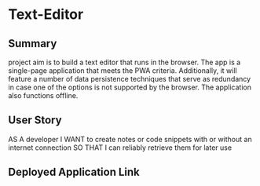# Text-Editor


## Summary
project aim is to build a text editor that runs in the browser. The app is a single-page application that meets the PWA criteria. Additionally, it will feature a number of data persistence techniques that serve as redundancy in case one of the options is not supported by the browser. The application also functions offline.


## User Story
AS A developer
I WANT to create notes or code snippets with or without an internet connection
SO THAT I can reliably retrieve them for later use


## Deployed Application Link

